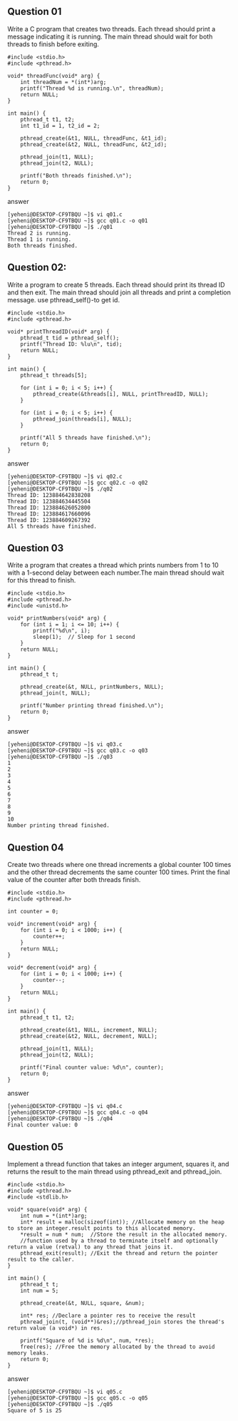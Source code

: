 ## Question 01
Write a C program that creates two threads. Each thread should print 
a message indicating it is running. The main thread should wait for both 
threads to finish before exiting.

```
#include <stdio.h>
#include <pthread.h>

void* threadFunc(void* arg) {
    int threadNum = *(int*)arg;
    printf("Thread %d is running.\n", threadNum);
    return NULL;
}

int main() {
    pthread_t t1, t2;
    int t1_id = 1, t2_id = 2;

    pthread_create(&t1, NULL, threadFunc, &t1_id);
    pthread_create(&t2, NULL, threadFunc, &t2_id);

    pthread_join(t1, NULL);
    pthread_join(t2, NULL);

    printf("Both threads finished.\n");
    return 0;
}
```

answer
```
[yeheni@DESKTOP-CF9TBQU ~]$ vi q01.c
[yeheni@DESKTOP-CF9TBQU ~]$ gcc q01.c -o q01
[yeheni@DESKTOP-CF9TBQU ~]$ ./q01
Thread 2 is running.
Thread 1 is running.
Both threads finished.
```

## Question 02:
Write a program to create 5 threads. Each thread should print its thread
ID and then exit. The main thread should join all threads and print a 
completion message.
use pthread_self()-to get id.

```
#include <stdio.h>
#include <pthread.h>

void* printThreadID(void* arg) {
    pthread_t tid = pthread_self();
    printf("Thread ID: %lu\n", tid);
    return NULL;
}

int main() {
    pthread_t threads[5];

    for (int i = 0; i < 5; i++) {
        pthread_create(&threads[i], NULL, printThreadID, NULL);
    }

    for (int i = 0; i < 5; i++) {
        pthread_join(threads[i], NULL);
    }

    printf("All 5 threads have finished.\n");
    return 0;
}
```

answer
```
[yeheni@DESKTOP-CF9TBQU ~]$ vi q02.c
[yeheni@DESKTOP-CF9TBQU ~]$ gcc q02.c -o q02
[yeheni@DESKTOP-CF9TBQU ~]$ ./q02
Thread ID: 123884642838208
Thread ID: 123884634445504
Thread ID: 123884626052800
Thread ID: 123884617660096
Thread ID: 123884609267392
All 5 threads have finished.
```

## Question 03
Write a program that creates a thread which prints numbers from 1 to 10 
with a 1-second delay between each number.The main thread should wait for 
this thread to finish.

```
#include <stdio.h>
#include <pthread.h>
#include <unistd.h>

void* printNumbers(void* arg) {
    for (int i = 1; i <= 10; i++) {
        printf("%d\n", i);
        sleep(1);  // Sleep for 1 second
    }
    return NULL;
}

int main() {
    pthread_t t;

    pthread_create(&t, NULL, printNumbers, NULL);
    pthread_join(t, NULL);

    printf("Number printing thread finished.\n");
    return 0;
}
```

answer
```
[yeheni@DESKTOP-CF9TBQU ~]$ vi q03.c
[yeheni@DESKTOP-CF9TBQU ~]$ gcc q03.c -o q03
[yeheni@DESKTOP-CF9TBQU ~]$ ./q03
1
2
3
4
5
6
7
8
9
10
Number printing thread finished.
```

## Question 04
Create two threads where one thread increments a global counter 100 times
and the other thread decrements the same counter 100 times. 
Print the final value of the counter after both threads finish.

```
#include <stdio.h>
#include <pthread.h>

int counter = 0;

void* increment(void* arg) {
    for (int i = 0; i < 1000; i++) {
        counter++;
    }
    return NULL;
}

void* decrement(void* arg) {
    for (int i = 0; i < 1000; i++) {
        counter--;
    }
    return NULL;
}

int main() {
    pthread_t t1, t2;

    pthread_create(&t1, NULL, increment, NULL);
    pthread_create(&t2, NULL, decrement, NULL);

    pthread_join(t1, NULL);
    pthread_join(t2, NULL);

    printf("Final counter value: %d\n", counter);
    return 0;
}
```

answer
```
[yeheni@DESKTOP-CF9TBQU ~]$ vi q04.c
[yeheni@DESKTOP-CF9TBQU ~]$ gcc q04.c -o q04
[yeheni@DESKTOP-CF9TBQU ~]$ ./q04
Final counter value: 0
```

## Question 05
Implement a thread function that takes an integer argument, squares it,
and returns the result to the main thread using pthread_exit and pthread_join.

```
#include <stdio.h>
#include <pthread.h>
#include <stdlib.h>

void* square(void* arg) {
    int num = *(int*)arg;
    int* result = malloc(sizeof(int)); //Allocate memory on the heap to store an integer.result points to this allocated memory.
    *result = num * num;  //Store the result in the allocated memory.
	//function used by a thread to terminate itself and optionally return a value (retval) to any thread that joins it.
    pthread_exit(result); //Exit the thread and return the pointer result to the caller.
}

int main() {
    pthread_t t;
    int num = 5;

    pthread_create(&t, NULL, square, &num);

    int* res; //Declare a pointer res to receive the result
    pthread_join(t, (void**)&res);//pthread_join stores the thread's return value (a void*) in res.

    printf("Square of %d is %d\n", num, *res);
    free(res); //Free the memory allocated by the thread to avoid memory leaks.
    return 0;
}
```

answer
```
[yeheni@DESKTOP-CF9TBQU ~]$ vi q05.c
[yeheni@DESKTOP-CF9TBQU ~]$ gcc q05.c -o q05
[yeheni@DESKTOP-CF9TBQU ~]$ ./q05
Square of 5 is 25
```
